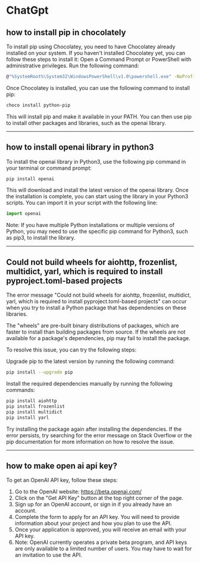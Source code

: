 # ChatGpt

## how to install pip in chocolately

To install pip using Chocolatey, you need to have Chocolatey already installed on your system. If you haven't installed Chocolatey yet, you can follow these steps to install it:
Open a Command Prompt or PowerShell with administrative privileges.
Run the following command:

```bash
@"%SystemRoot%\System32\WindowsPowerShell\v1.0\powershell.exe" -NoProfile -InputFormat None -ExecutionPolicy Bypass -Command "iex ((New-Object System.Net.WebClient).DownloadString('https://chocolatey.org/install.ps1'))" && SET "PATH=%PATH%;%ALLUSERSPROFILE%\chocolatey\bin"
```

Once Chocolatey is installed, you can use the following command to install pip:

```bash
choco install python-pip
```

This will install pip and make it available in your PATH. You can then use pip to install other packages and libraries, such as the openai library.

---

## how to install openai library in python3

To install the openai library in Python3, use the following pip command in your terminal or command prompt:

```bash
pip install openai
```

This will download and install the latest version of the openai library. Once the installation is complete, you can start using the library in your Python3 scripts. You can import it in your script with the following line:

```python
import openai
```

Note: If you have multiple Python installations or multiple versions of Python, you may need to use the specific pip command for Python3, such as pip3, to install the library.

---

## Could not build wheels for aiohttp, frozenlist, multidict, yarl, which is required to install pyproject.toml-based projects

The error message "Could not build wheels for aiohttp, frozenlist, multidict, yarl, which is required to install pyproject.toml-based projects" can occur when you try to install a Python package that has dependencies on these libraries.

The "wheels" are pre-built binary distributions of packages, which are faster to install than building packages from source. If the wheels are not available for a package's dependencies, pip may fail to install the package.

To resolve this issue, you can try the following steps:

Upgrade pip to the latest version by running the following command:

```bash
pip install --upgrade pip
```

Install the required dependencies manually by running the following commands:

```bash
pip install aiohttp
pip install frozenlist
pip install multidict
pip install yarl
```

Try installing the package again after installing the dependencies.
If the error persists, try searching for the error message on Stack Overflow or the pip documentation for more information on how to resolve the issue.

---

## how to make open ai api key?

To get an OpenAI API key, follow these steps:

1. Go to the OpenAI website: https://beta.openai.com/
2. Click on the "Get API Key" button at the top right corner of the page.
3. Sign up for an OpenAI account, or sign in if you already have an account.
4. Complete the form to apply for an API key. You will need to provide information about your project and how you plan to use the API.
5. Once your application is approved, you will receive an email with your API key.
6. Note: OpenAI currently operates a private beta program, and API keys are only available to a limited number of users. You may have to wait for an invitation to use the API.

